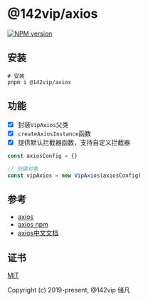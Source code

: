 # @142vip/axios

[![NPM version](https://img.shields.io/npm/v/@142vip/axios?labelColor=0b3d52&color=1da469&label=version)](https://www.npmjs.com/package/@142vip/axios)

## 安装

```shell
# 安装
pnpm i @142vip/axios
```

## 功能

- [x] 封装`VipAxios`父类
- [x] `createAxiosInstance`函数
- [x] 提供默认拦截器函数，支持自定义拦截器

```ts
const axiosConfig = {}

// 创建对象
const vipAxios = new VipAxios(axiosConfig)
```

## 参考

- [axios](https://github.com/axios/axios)
- [axios npm](https://www.npmjs.com/package/axios)
- [axios中文文档](https://www.axios-http.cn/docs/intro)

## 证书

[MIT](https://opensource.org/license/MIT)

Copyright (c) 2019-present, @142vip 储凡

